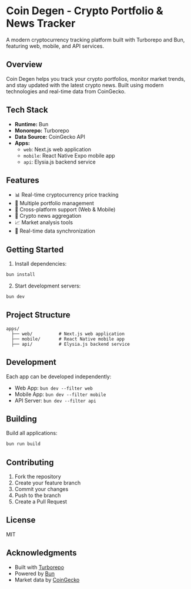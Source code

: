 # Coin Degen - Crypto Portfolio & News Tracker

A modern cryptocurrency tracking platform built with Turborepo and Bun, featuring web, mobile, and API services.

## Overview

Coin Degen helps you track your crypto portfolios, monitor market trends, and stay updated with the latest crypto news. Built using modern technologies and real-time data from CoinGecko.

## Tech Stack

- **Runtime:** Bun
- **Monorepo:** Turborepo
- **Data Source:** CoinGecko API
- **Apps:**
  - `web`: Next.js web application
  - `mobile`: React Native Expo mobile app
  - `api`: Elysia.js backend service

## Features

- 📊 Real-time cryptocurrency price tracking
- 💼 Multiple portfolio management
- 📱 Cross-platform support (Web & Mobile)
- 📰 Crypto news aggregation
- 📈 Market analysis tools
- 🔄 Real-time data synchronization

## Getting Started

1. Install dependencies:
```sh
bun install
```

2. Start development servers:
```sh
bun dev
```

## Project Structure

```
apps/
  ├── web/          # Next.js web application
  ├── mobile/       # React Native mobile app
  ├── api/          # Elysia.js backend service
```

## Development

Each app can be developed independently:

- Web App: `bun dev --filter web`
- Mobile App: `bun dev --filter mobile`
- API Server: `bun dev --filter api`

## Building

Build all applications:

```sh
bun run build
```

## Contributing

1. Fork the repository
2. Create your feature branch
3. Commit your changes
4. Push to the branch
5. Create a Pull Request

## License

MIT

## Acknowledgments

- Built with [Turborepo](https://turbo.build)
- Powered by [Bun](https://bun.sh)
- Market data by [CoinGecko](https://www.coingecko.com)
